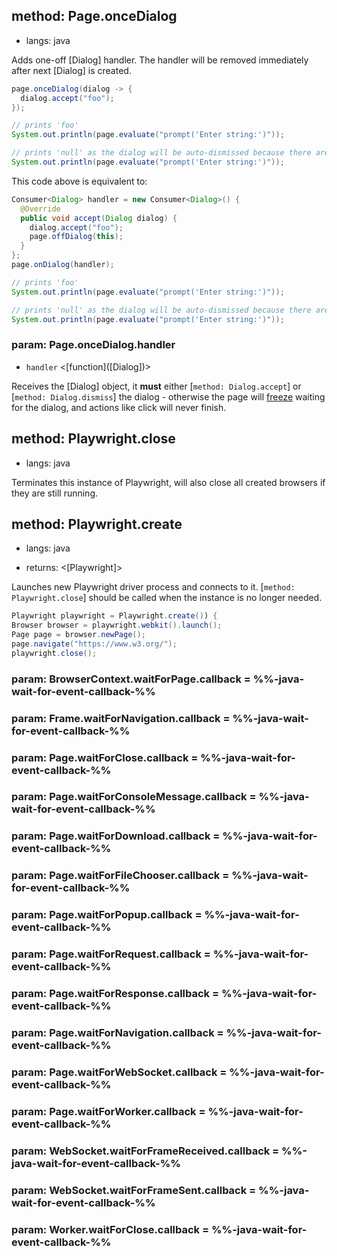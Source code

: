 ## method: Page.onceDialog
* langs: java

Adds one-off [Dialog] handler. The handler will be removed immediately after next [Dialog] is created.
```java
page.onceDialog(dialog -> {
  dialog.accept("foo");
});

// prints 'foo'
System.out.println(page.evaluate("prompt('Enter string:')"));

// prints 'null' as the dialog will be auto-dismissed because there are no handlers.
System.out.println(page.evaluate("prompt('Enter string:')"));
```

This code above is equivalent to:
```java
Consumer<Dialog> handler = new Consumer<Dialog>() {
  @Override
  public void accept(Dialog dialog) {
    dialog.accept("foo");
    page.offDialog(this);
  }
};
page.onDialog(handler);

// prints 'foo'
System.out.println(page.evaluate("prompt('Enter string:')"));

// prints 'null' as the dialog will be auto-dismissed because there are no handlers.
System.out.println(page.evaluate("prompt('Enter string:')"));
```

### param: Page.onceDialog.handler
- `handler` <[function]\([Dialog]\)>

Receives the [Dialog] object, it **must** either [`method: Dialog.accept`] or [`method: Dialog.dismiss`] the dialog - otherwise
the page will [freeze](https://developer.mozilla.org/en-US/docs/Web/JavaScript/EventLoop#never_blocking) waiting for the dialog,
and actions like click will never finish.

## method: Playwright.close
* langs: java

Terminates this instance of Playwright, will also close all created browsers if they are still running.

## method: Playwright.create
* langs: java
- returns: <[Playwright]>

Launches new Playwright driver process and connects to it. [`method: Playwright.close`] should be called when the instance is no longer needed.

```java
Playwright playwright = Playwright.create()) {
Browser browser = playwright.webkit().launch();
Page page = browser.newPage();
page.navigate("https://www.w3.org/");
playwright.close();
```

### param: BrowserContext.waitForPage.callback = %%-java-wait-for-event-callback-%%

### param: Frame.waitForNavigation.callback = %%-java-wait-for-event-callback-%%

### param: Page.waitForClose.callback = %%-java-wait-for-event-callback-%%

### param: Page.waitForConsoleMessage.callback = %%-java-wait-for-event-callback-%%

### param: Page.waitForDownload.callback = %%-java-wait-for-event-callback-%%

### param: Page.waitForFileChooser.callback = %%-java-wait-for-event-callback-%%

### param: Page.waitForPopup.callback = %%-java-wait-for-event-callback-%%

### param: Page.waitForRequest.callback = %%-java-wait-for-event-callback-%%

### param: Page.waitForResponse.callback = %%-java-wait-for-event-callback-%%

### param: Page.waitForNavigation.callback = %%-java-wait-for-event-callback-%%

### param: Page.waitForWebSocket.callback = %%-java-wait-for-event-callback-%%

### param: Page.waitForWorker.callback = %%-java-wait-for-event-callback-%%

### param: WebSocket.waitForFrameReceived.callback = %%-java-wait-for-event-callback-%%

### param: WebSocket.waitForFrameSent.callback = %%-java-wait-for-event-callback-%%

### param: Worker.waitForClose.callback = %%-java-wait-for-event-callback-%%
